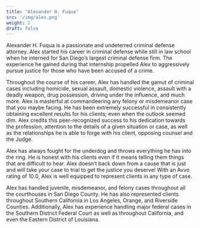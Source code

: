 ```yaml
---
title: "Alexander H. Fuqua"
src: '/img/alex.png'
weight: 2
draft: false
---
```


Alexander H. Fuqua is a passionate and undeterred criminal defense attorney.  Alex started his career in criminal defense while still in law school when he interned for San Diego’s largest criminal defense firm.  The experience he gained during that internship propelled Alex to aggressively pursue justice for those who have been accused of a crime.

Throughout the course of his career, Alex has handled the gamut of  criminal cases including homicide, sexual assault, domestic violence, assault with a deadly weapon, drug possession, driving under the influence, and much more.  Alex is masterful at commandeering any felony or misdemeanor case that you maybe facing.  He has been extremely successful in consistently obtaining excellent results for his clients; even when the outlook seemed dim.  Alex credits this peer-recognized success to his  dedication towards the profession, attention to the details of a given situation or case, as well as the relationships he is able to forge with his client, opposing counsel and the Judge.

Alex has always fought for the underdog and throws everything he has into the ring.  He is honest with his clients even if it means telling them things that are difficult to hear.   Alex doesn’t back down from a cause that is  just and will take your case to trial to get the justice you deserve!   With an Avvo rating of 10.0, Alex is well equipped to represent clients in any type of case.

Alex has handled juvenile, misdemeanor, and felony cases throughout all the courthouses in San Diego County. He has also represented clients throughout Southern California in Los Angeles, Orange, and Riverside Counties.   Additionally, Alex has experience handling major federal cases in the Southern District Federal Court as well as throughout California, and even the Eastern District of Louisiana.